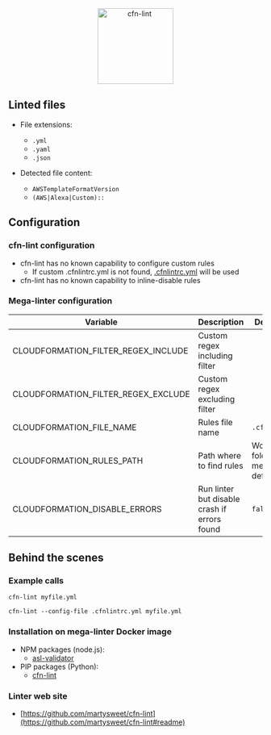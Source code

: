 <!-- markdownlint-disable MD033 MD041 -->
<!-- Generated by .automation/build.py, please do not update manually -->

<div align="center">
  <a href="https://github.com/martysweet/cfn-lint#readme" target="blank" title="Visit linter Web Site">
    <img src="https://raw.githubusercontent.com/aws-cloudformation/cfn-python-lint/master/logo/cfn-lint-label%401x.png" alt="cfn-lint" height="150px">
  </a>
</div>

## Linted files

- File extensions:
  - `.yml`
  - `.yaml`
  - `.json`

- Detected file content:
  - `AWSTemplateFormatVersion`
  - `(AWS|Alexa|Custom)::`

## Configuration

### cfn-lint configuration

- cfn-lint has no known capability to configure custom rules
  - If custom .cfnlintrc.yml is not found, [.cfnlintrc.yml](https://github.com/nvuillam/mega-linter/tree/master/TEMPLATES/.cfnlintrc.yml) will be used
- cfn-lint has no known capability to inline-disable rules

### Mega-linter configuration

| Variable | Description | Default value |
| ----------------- | -------------- | -------------- |
| CLOUDFORMATION_FILTER_REGEX_INCLUDE | Custom regex including filter |  |
| CLOUDFORMATION_FILTER_REGEX_EXCLUDE | Custom regex excluding filter |  |
| CLOUDFORMATION_FILE_NAME | Rules file name | `.cfnlintrc.yml` |
| CLOUDFORMATION_RULES_PATH | Path where to find rules | Workspace folder, then mega-linter default rules |
| CLOUDFORMATION_DISABLE_ERRORS | Run linter but disable crash if errors found | `false` |

## Behind the scenes

### Example calls

```shell
cfn-lint myfile.yml
```

```shell
cfn-lint --config-file .cfnlintrc.yml myfile.yml
```


### Installation on mega-linter Docker image

- NPM packages (node.js):
  - [asl-validator](https://www.npmjs.com/package/asl-validator)
- PIP packages (Python):
  - [cfn-lint](https://pypi.org/project/cfn-lint)

### Linter web site
- [https://github.com/martysweet/cfn-lint](https://github.com/martysweet/cfn-lint#readme)

